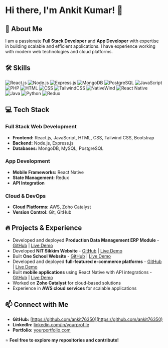 # Hi there, I'm Ankit Kumar! 👋

## 🚀 About Me
I am a passionate **Full Stack Developer** and **App Developer** with expertise in building scalable and efficient applications. I have experience working with modern web technologies and cloud platforms.

## 🛠 Skills
![React.js](https://img.shields.io/badge/Frontend-React.js-blue?style=for-the-badge&logo=react)
![Node.js](https://img.shields.io/badge/Backend-Node.js-green?style=for-the-badge&logo=node.js)
![Express.js](https://img.shields.io/badge/Backend-Express.js-lightgrey?style=for-the-badge&logo=express)
![MongoDB](https://img.shields.io/badge/Database-MongoDB-brightgreen?style=for-the-badge&logo=mongodb)
![PostgreSQL](https://img.shields.io/badge/Database-PostgreSQL-blue?style=for-the-badge&logo=postgresql)
![JavaScript](https://img.shields.io/badge/Language-JavaScript-yellow?style=for-the-badge&logo=javascript)
![PHP](https://img.shields.io/badge/Language-PHP-purple?style=for-the-badge&logo=php)
![HTML](https://img.shields.io/badge/Markup-HTML-orange?style=for-the-badge&logo=html5)
![CSS](https://img.shields.io/badge/Style-CSS-blue?style=for-the-badge&logo=css3)
![TailwindCSS](https://img.shields.io/badge/Style-TailwindCSS-cyan?style=for-the-badge&logo=tailwindcss)
![NativeWind](https://img.shields.io/badge/Style-NativeWind-blueviolet?style=for-the-badge)
![React Native](https://img.shields.io/badge/Mobile-React%20Native-purple?style=for-the-badge&logo=react)
![Java](https://img.shields.io/badge/Language-Java-red?style=for-the-badge&logo=java)
![Python](https://img.shields.io/badge/Language-Python-blue?style=for-the-badge&logo=python)
![Redux](https://img.shields.io/badge/State%20Management-Redux-purple?style=for-the-badge&logo=redux)

## 💻 Tech Stack

### **Full Stack Web Development**
- **Frontend:** React.js, JavaScript, HTML, CSS, Tailwind CSS, Bootstrap
- **Backend:** Node.js, Express.js
- **Databases:** MongoDB, MySQL, PostgreSQL

### **App Development**
- **Mobile Frameworks:** React Native
- **State Management:** Redux
- **API Integration**

### **Cloud & DevOps**
- **Cloud Platforms:** AWS, Zoho Catalyst
- **Version Control:** Git, GitHub


## 🔥 Projects & Experience
- Developed and deployed **Production Data Management ERP Module** - [GitHub](https://github.com/dummy-link) | [Live Demo](https://dummy-link.com)
- Developed **NIT Sikkim Website** - [GitHub](https://github.com/dummy-link) | [Live Demo](https://dummy-link.com)
- Built **One School Website** - [GitHub](https://github.com/dummy-link) | [Live Demo](https://dummy-link.com)
- Developed and deployed **full-featured e-commerce platforms** - [GitHub](https://github.com/dummy-link) | [Live Demo](https://dummy-link.com)
- Built **mobile applications** using React Native with API integrations - [GitHub](https://github.com/dummy-link) | [Live Demo](https://dummy-link.com)
- Worked on **Zoho Catalyst** for cloud-based solutions
- Experience in **AWS cloud services** for scalable applications

## 📫 Connect with Me
- **GitHub:** [https://github.com/ankit76350](https://github.com/ankit76350)
- **LinkedIn:** [linkedin.com/in/yourprofile](https://linkedin.com/in/yourprofile)
- **Portfolio:** [yourportfolio.com](https://yourportfolio.com)

⭐ **Feel free to explore my repositories and contribute!**
